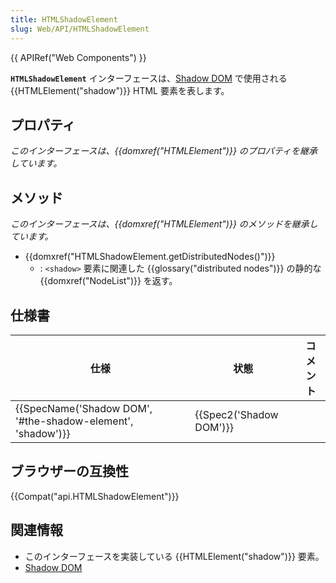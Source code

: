 ```yaml
---
title: HTMLShadowElement
slug: Web/API/HTMLShadowElement
---
```

{{ APIRef("Web Components") }}

**`HTMLShadowElement`** インターフェースは、[Shadow DOM](/ja/docs/Web/Web_Components/Shadow_DOM) で使用される {{HTMLElement("shadow")}} HTML 要素を表します。

## プロパティ

_このインターフェースは、{{domxref("HTMLElement")}} のプロパティを継承しています。_

## メソッド

_このインターフェースは、{{domxref("HTMLElement")}} のメソッドを継承しています。_

- {{domxref("HTMLShadowElement.getDistributedNodes()")}}
  - : `<shadow>` 要素に関連した {{glossary("distributed nodes")}} の静的な {{domxref("NodeList")}} を返す。

## 仕様書

| 仕様                                                                             | 状態                             | コメント |
| -------------------------------------------------------------------------------- | -------------------------------- | -------- |
| {{SpecName('Shadow DOM', '#the-shadow-element', 'shadow')}} | {{Spec2('Shadow DOM')}} |          |

## ブラウザーの互換性

{{Compat("api.HTMLShadowElement")}}

## 関連情報

- このインターフェースを実装している {{HTMLElement("shadow")}} 要素。
- [Shadow DOM](/ja/docs/Web/Web_Components/Shadow_DOM)
